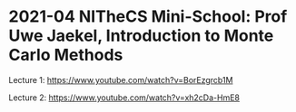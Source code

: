 # 2021-04 NITheCS Mini-School: Prof Uwe Jaekel, Introduction to Monte Carlo Methods
Lecture 1: https://www.youtube.com/watch?v=BorEzgrcb1M

Lecture 2: https://www.youtube.com/watch?v=xh2cDa-HmE8
